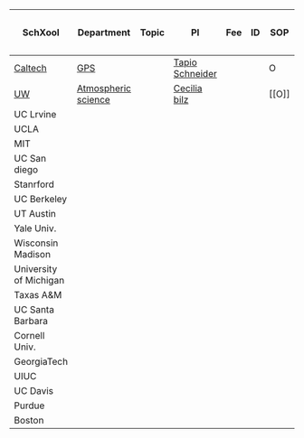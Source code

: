 
| SchXool                                                            | Department                                                    | Topic | PI                                                                                   | Fee | ID  | SOP   | SOP+ | CV  | PS  | GRE | 추천서 | Due        |
| ------------------------------------------------------------------ | ------------------------------------------------------------- | ----- | ------------------------------------------------------------------------------------ | --- | --- | ----- | ---- | --- | --- | --- | --- | ---------- |
| [Caltech](https://www.gradoffice.caltech.edu/admissions/checklist) | [GPS](https://www.gps.caltech.edu/academics/graduate-program) |       | [Tapio Schneider](https://climate-dynamics.org/people/tapio-schneider/)              |     |     | O     |      | O   |     | X   | 3   | 11.21-12.1 |
| [UW](https://atmos.uw.edu/students/graduate-program/how-to-apply/) | [Atmospheric science](https://atmos.uw.edu/)                  |       | [Cecilia bilz](https://atmos.uw.edu/faculty-and-research/core-faculty/cecilia-bitz/) |     |     | [[O]] |      | O   |     | X   |     |            |
| UC Lrvine                                                          |                                                               |       |                                                                                      |     |     |       |      |     |     |     |     |            |
| UCLA                                                               |                                                               |       |                                                                                      |     |     |       |      |     |     |     |     |            |
| MIT                                                                |                                                               |       |                                                                                      |     |     |       |      |     |     |     |     |            |
| UC San diego                                                       |                                                               |       |                                                                                      |     |     |       |      |     |     |     |     |            |
| Stanrford                                                          |                                                               |       |                                                                                      |     |     |       |      |     |     |     |     |            |
| UC Berkeley                                                        |                                                               |       |                                                                                      |     |     |       |      |     |     |     |     |            |
| UT Austin                                                          |                                                               |       |                                                                                      |     |     |       |      |     |     |     |     |            |
| Yale Univ.                                                         |                                                               |       |                                                                                      |     |     |       |      |     |     |     |     |            |
| Wisconsin Madison                                                  |                                                               |       |                                                                                      |     |     |       |      |     |     |     |     |            |
| University of Michigan                                             |                                                               |       |                                                                                      |     |     |       |      |     |     |     |     |            |
| Taxas A&M                                                          |                                                               |       |                                                                                      |     |     |       |      |     |     |     |     |            |
| UC Santa Barbara                                                   |                                                               |       |                                                                                      |     |     |       |      |     |     |     |     |            |
| Cornell Univ.                                                      |                                                               |       |                                                                                      |     |     |       |      |     |     |     |     |            |
| GeorgiaTech                                                        |                                                               |       |                                                                                      |     |     |       |      |     |     |     |     |            |
| UIUC                                                               |                                                               |       |                                                                                      |     |     |       |      |     |     |     |     |            |
| UC Davis                                                           |                                                               |       |                                                                                      |     |     |       |      |     |     |     |     |            |
| Purdue                                                             |                                                               |       |                                                                                      |     |     |       |      |     |     |     |     |            |
| Boston                                                             |                                                               |       |                                                                                      |     |     |       |      |     |     |     |     |            |
